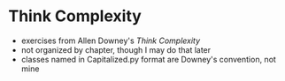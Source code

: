 Think Complexity 
==

* exercises from Allen Downey's *Think Complexity*
* not organized by chapter, though I may do that later
* classes named in Capitalized.py format are Downey's convention, not mine
